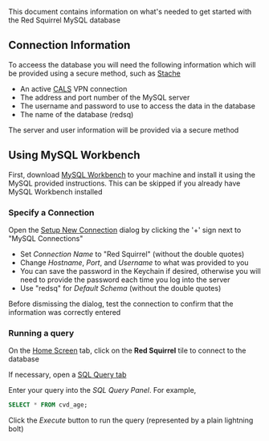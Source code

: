 This document contains information on what's needed to get started with the Red Squirrel MySQL database

## Connection Information

To acceess the database you will need the following information which will be provided using a secure method, such as [Stache](https://stache.arizona.edu/)

- An active [CALS](https://cales.arizona.edu/) VPN connection
- The address and port number of the MySQL server
- The username and password to use to access the data in the database
- The name of the database (redsq)

The server and user information will be provided via a secure method 

## Using MySQL Workbench

First, download [MySQL Workbench](https://www.mysql.com/products/workbench/) to your machine and install it using the MySQL provided instructions.
This can be skipped if you already have MySQL Workbench installed

### Specify a Connection

Open the [Setup New Connection](https://dev.mysql.com/doc/workbench/en/wb-getting-started-tutorial-create-connection.html) dialog by clicking the '+' sign next to "MySQL Connections"

- Set *Connection Name* to "Red Squirrel" (without the double quotes)
- Change *Hostname*, *Port*, and *Username* to what was provided to you
- You can save the password in the Keychain if desired, otherwise you will need to provide the password each time you log into the server
- Use "redsq" for *Default Schema* (without the double quotes)

Before dismissing the dialog, test the connection to confirm that the information was correctly entered

### Running a query

On the [Home Screen](https://dev.mysql.com/doc/workbench/en/wb-home.html) tab, click on the **Red Squirrel** tile to connect to the database

If necessary, open a [SQL Query tab](https://dev.mysql.com/doc/workbench/en/wb-sql-editor.html) 

Enter your query into the *SQL Query Panel*.
For example,
```sql
SELECT * FROM cvd_age;
```

Click the *Execute* button to run the query (represented by a plain lightning bolt)
